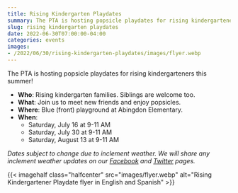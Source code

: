 ```yaml
--- 
title: Rising Kindergarten Playdates
summary: The PTA is hosting popsicle playdates for rising kindergarteners this summer.
slug: rising kindergarten playdates
date: 2022-06-30T07:00:00-04:00
categories: events
images: 
- /2022/06/30/rising-kindergarten-playdates/images/flyer.webp
---
```


The PTA is hosting popsicle playdates for rising kindergarteners this summer!
- **Who**: Rising kindergarten families. Siblings are welcome too.
- **What**: Join us to meet new friends and enjoy popsicles.
- **Where**: Blue (front) playground at Abingdon Elementary.
- **When**:
    - Saturday, July 16 at 9-11 AM
    - Saturday, July 30 at 9-11 AM
    - Saturday, August 13 at 9-11 AM

*Dates subject to change due to inclement weather. We will share any inclement weather updates on our [Facebook](https://www.facebook.com/AbingdonElementaryPTA) and [Twitter](https://twitter.com/AbingdonPTA) pages.*

{{< imagehalf class="halfcenter" src="images/flyer.webp" alt="Rising Kindergartener Playdate flyer in English and Spanish" >}}